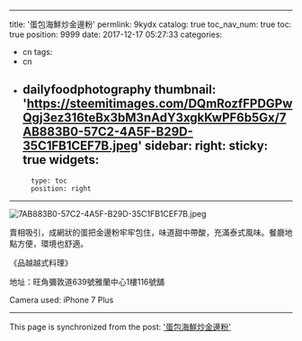 
---
title: '蛋包海鮮炒金邊粉'
permlink: 9kydx
catalog: true
toc_nav_num: true
toc: true
position: 9999
date: 2017-12-17 05:27:33
categories:
- cn
tags:
- cn
- dailyfoodphotography
thumbnail: 'https://steemitimages.com/DQmRozfFPDGPwQgj3ez316teBx3bM3nAdY3xgkKwPF6b5Gx/7AB883B0-57C2-4A5F-B29D-35C1FB1CEF7B.jpeg'
sidebar:
    right:
        sticky: true
widgets:
    -
        type: toc
        position: right
---



![7AB883B0-57C2-4A5F-B29D-35C1FB1CEF7B.jpeg](https://steemitimages.com/DQmRozfFPDGPwQgj3ez316teBx3bM3nAdY3xgkKwPF6b5Gx/7AB883B0-57C2-4A5F-B29D-35C1FB1CEF7B.jpeg)

賣相吸引，成網狀的蛋把金邊粉牢牢包住，味道甜中帶酸，充滿泰式風味。餐廳地點方便，環境也舒適。

《品越越式料理》


地址：旺角彌敦道639號雅蘭中心1樓116號舖

Camera used: iPhone 7 Plus

- - -

This page is synchronized from the post: ['蛋包海鮮炒金邊粉'](https://steemit.com/@htliao/9kydx)
